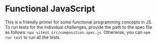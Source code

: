 # Functional JavaScript

This is a friendly primer for some functional programming concepts in JS. To run tests for the individual challenges, provide the path to the spec file as follows: `npx vitest src/composition.spec.js`. Otherwise, you can `npm run test` to run all the tests.